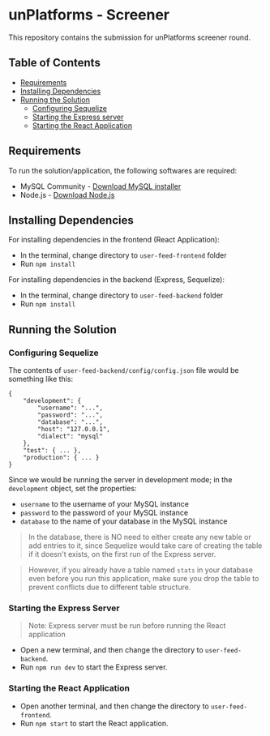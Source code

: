 # unPlatforms - Screener
This repository contains the submission for unPlatforms screener round.

## Table of Contents
- [Requirements](#requirements)
- [Installing Dependencies](#installing-dependencies)
- [Running the Solution](#running-the-solution)
	- [Configuring Sequelize](#configuring-sequelize)
	- [Starting the Express server](#starting-the-express-server)
	- [Starting the React Application](#starting-the-react-application)

## Requirements
To run the solution/application, the following softwares are required:
- MySQL Community - [Download MySQL installer](https://dev.mysql.com/downloads/installer/ "Download MySQL installer")
- Node.js - [Download Node.js](https://nodejs.org/en/)

## Installing Dependencies
For installing dependencies in the frontend (React Application):
- In the terminal, change directory to `user-feed-frontend` folder
- Run `npm install`

For installing dependencies in the backend (Express, Sequelize):
- In the terminal, change directory to `user-feed-backend` folder
- Run `npm install`

## Running the Solution
### Configuring Sequelize
The contents of `user-feed-backend/config/config.json` file would be something like this:
```
{
	"development": {
		"username": "...",
		"password": "...",
		"database": "...",
		"host": "127.0.0.1",
		"dialect": "mysql"
	},
	"test": { ... },
	"production": { ... }
}
```
Since we would be running the server in development mode; in the `development` object, set the properties:
- `username` to the username of your MySQL instance
- `password` to the password of your MySQL instance
- `database` to the name of your database in the MySQL instance

>In the database, there is NO need to either create any new table or add entries to it, since Sequelize would take care of creating the table if it doesn't exists, on the first run of the Express server.

> However, if you already have a table named `stats` in your database even before you run this application, make sure you drop the table to prevent conflicts due to different table structure.

### Starting the Express Server
> Note: Express server must be run before running the React application

- Open a new terminal, and then change the directory to `user-feed-backend`.
- Run `npm run dev` to start the Express server.

### Starting the React Application
- Open another terminal, and then change the directory to `user-feed-frontend`.
- Run `npm start` to start the React application.
